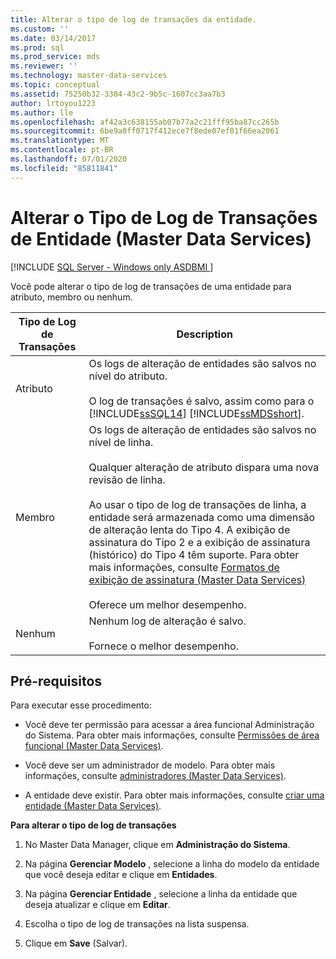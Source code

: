 ```yaml
---
title: Alterar o tipo de log de transações da entidade.
ms.custom: ''
ms.date: 03/14/2017
ms.prod: sql
ms.prod_service: mds
ms.reviewer: ''
ms.technology: master-data-services
ms.topic: conceptual
ms.assetid: 75250b32-3384-43c2-9b5c-1607cc3aa7b3
author: lrtoyou1223
ms.author: lle
ms.openlocfilehash: af42a3c638155ab07b77a2c21fff95ba87cc265b
ms.sourcegitcommit: 6be9a0ff0717f412ece7f8ede07ef01f66ea2061
ms.translationtype: MT
ms.contentlocale: pt-BR
ms.lasthandoff: 07/01/2020
ms.locfileid: "85811841"
---
```

# <a name="change-the-entity-transaction-log-type-master-data-services"></a>Alterar o Tipo de Log de Transações de Entidade (Master Data Services)

[!INCLUDE [SQL Server - Windows only ASDBMI  ](../includes/applies-to-version/sql-windows-only-asdbmi.md)]

  Você pode alterar o tipo de log de transações de uma entidade para atributo, membro ou nenhum.  
  
|Tipo de Log de Transações|Description|  
|--------------------------|-----------------|  
|Atributo|Os logs de alteração de entidades são salvos no nível do atributo.<br /><br /> O log de transações é salvo, assim como para o [!INCLUDE[ssSQL14](../includes/sssql14-md.md)] [!INCLUDE[ssMDSshort](../includes/ssmdsshort-md.md)].|  
|Membro|Os logs de alteração de entidades são salvos no nível de linha.<br /><br /> Qualquer alteração de atributo dispara uma nova revisão de linha.<br /><br /> Ao usar o tipo de log de transações de linha, a entidade será armazenada como uma dimensão de alteração lenta do Tipo 4. A exibição de assinatura do Tipo 2 e a exibição de assinatura (histórico) do Tipo 4 têm suporte. Para obter mais informações, consulte [Formatos de exibição de assinatura &#40;Master Data Services&#41;](../master-data-services/subscription-view-formats-master-data-services.md)<br /><br /> Oferece um melhor desempenho.|  
|Nenhum|Nenhum log de alteração é salvo.<br /><br /> Fornece o melhor desempenho.|  
  
## <a name="prerequisites"></a>Pré-requisitos  
 Para executar esse procedimento:  
  
-   Você deve ter permissão para acessar a área funcional Administração do Sistema. Para obter mais informações, consulte [Permissões de área funcional &#40;Master Data Services&#41;](../master-data-services/functional-area-permissions-master-data-services.md).  
  
-   Você deve ser um administrador de modelo. Para obter mais informações, consulte [administradores &#40;Master Data Services&#41;](../master-data-services/administrators-master-data-services.md).  
  
-   A entidade deve existir. Para obter mais informações, consulte [criar uma entidade &#40;Master Data Services&#41;](../master-data-services/create-an-entity-master-data-services.md).  
  
 **Para alterar o tipo de log de transações**  
  
1.  No Master Data Manager, clique em **Administração do Sistema**.  
  
2.  Na página **Gerenciar Modelo** , selecione a linha do modelo da entidade que você deseja editar e clique em **Entidades**.  
  
3.  Na página **Gerenciar Entidade** , selecione a linha da entidade que deseja atualizar e clique em **Editar**.  
  
4.  Escolha o tipo de log de transações na lista suspensa.  
  
5.  Clique em **Save** (Salvar).  
  
  
